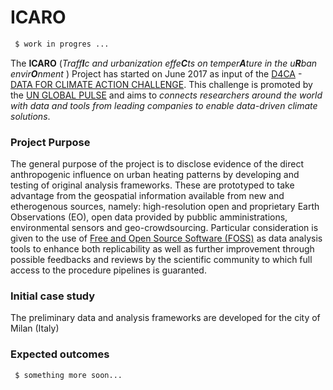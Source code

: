 # ICARO  
```sh
 $ work in progres ...
``` 

The **ICARO** (_Traff**I**c and urbanization effe**C**ts on temper**A**ture in the u**R**ban envir**O**nment_ ) Project has started on June 2017 as input of the [D4CA] - [DATA FOR CLIMATE ACTION CHALLENGE]. This challenge is promoted by the [UN GLOBAL PULSE] and aims to _connects researchers around the world with data and tools from leading companies to enable data-driven climate solutions_.

### Project Purpose
The general purpose of the project is to disclose evidence of the direct anthropogenic influence on urban heating patterns by developing and testing of original analysis frameworks. These are prototyped to take advantage from the geospatial information available from new and etherogenous sources, namely: high-resolution open and proprietary Earth Observations (EO), open data provided by pubblic amministrations, environmental sensors and geo-crowdsourcing. Particular consideration is given to the use of [Free and Open Source Software (FOSS)] as data analysis tools to enhance both replicability as well as further improvement through possible feedbacks and reviews by the scientific community to which full access to the procedure pipelines is guaranted. 

### Initial case study
The preliminary data and analysis frameworks are developed for the city of Milan (Italy)

### Expected outcomes



[D4CA]: <https://twitter.com/search?q=%23D4CA&src=typd>
[DATA FOR CLIMATE ACTION CHALLENGE]: <http://www.dataforclimateaction.org>
[UN GLOBAL PULSE]: <http://www.unglobalpulse.org>
[Free and Open Source Software (FOSS)]: <https://www.fsf.org>

```sh
 $ something more soon...
``` 

